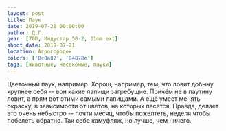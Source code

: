```yaml
---
layout: post
title: Паук
date: 2019-07-28 00:00:00
author: Д.Г.
gear: [70D, Индустар 50-2, 31mm ext]
shoot_date: 2019-07-21
location: Агрогородок
colors: ['0c0a02', '84878e']
tags: [животные, насекомые, пауки]
---
```

Цветочный паук, например. Хорош, например, тем, что ловит добычу крупнее себя -- вон какие лапищи загребущие. Причём не в паутину ловит, а прям вот этими самыми лапищами. А ещё умеет менять окраску, в зависимости от цветов, на которых пасётся. Правда, делает это очень небыстро -- почти месяц, чтобы пожелтеть, неделя чтобы побелеть обратно. Так себе камуфляж, но лучше, чем ничего.
